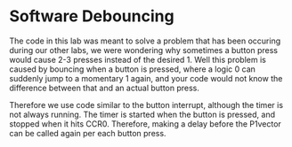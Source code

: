 # Software Debouncing

The code in this lab was meant to solve a problem that has been occuring during our other labs, we were wondering why sometimes a button press would cause 2-3 presses instead of the desired 1. Well this problem is caused by bouncing when a button is pressed, where a logic 0 can suddenly jump to a momentary 1 again, and your code would not know the difference between that and an actual button press.

Therefore we use code similar to the button interrupt, although the timer is not always running. The timer is started when the button is pressed, and stopped when it hits CCR0. Therefore, making a delay before the P1vector can be called again per each button press.